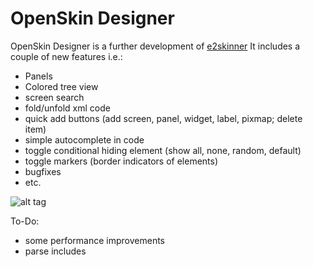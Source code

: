 OpenSkin Designer
=================
OpenSkin Designer is a further development of [e2skinner](https://code.google.com/p/e2skinner2/)
It includes a couple of new features i.e.:
* Panels
* Colored tree view
* screen search
* fold/unfold xml code
* quick add buttons (add screen, panel, widget, label, pixmap; delete item)
* simple autocomplete in code
* toggle conditional hiding element (show all, none, random, default)
* toggle markers (border indicators of elements)
* bugfixes
* etc.

![alt tag](https://raw.githubusercontent.com/iMaxxx/OpenSkin-Designer/master/Preview.png)


To-Do: 
* some performance improvements
* parse includes

